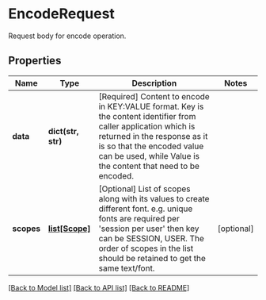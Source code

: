 # EncodeRequest

Request body for encode operation.
## Properties
Name | Type | Description | Notes
------------ | ------------- | ------------- | -------------
**data** | **dict(str, str)** | [Required] Content to encode in KEY:VALUE format. Key is the content  identifier from caller application which is returned in the response as it is so that the encoded value can be used, while Value is the  content that need to be encoded. | 
**scopes** | [**list[Scope]**](Scope.md) | [Optional] List of scopes along with its values to create different  font. e.g. unique fonts are required per &#39;session per user&#39; then key can be SESSION, USER. The order of scopes in the list should be  retained to get the same text/font. | [optional] 

[[Back to Model list]](../README.md#documentation-for-models) [[Back to API list]](../README.md#documentation-for-api-endpoints) [[Back to README]](../README.md)


